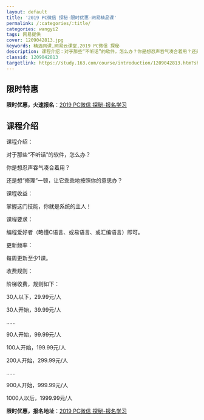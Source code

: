 ```yaml
---
layout: default
title: '2019 PC微信 探秘-限时优惠-网易精品课'
permalink: /:categories/:title/
categories: wangyi2
tags: 网易提供
cover: 1209042813.jpg
keywords: 精选网课,网易云课堂,2019 PC微信 探秘
description: 课程介绍：对于那些“不听话”的软件，怎么办？你是想忍声吞气凑合着用？还是想“修理”一顿，让它乖乖地按照你的意思办？课程收
classid: 1209042813
targetlink: https://study.163.com/course/introduction/1209042813.htm?share=1&shareId=1025206652&utm_campaign=share&utm_medium=iphoneShare&utm_source=&utm_u=1025206652
---
```


## 限时特惠

**限时优惠，火速报名**：[2019 PC微信 探秘-报名学习](https://study.163.com/course/introduction/1209042813.htm?share=1&shareId=1025206652&utm_campaign=share&utm_medium=iphoneShare&utm_source=&utm_u=1025206652)

## 课程介绍

课程介绍：

对于那些“不听话”的软件，怎么办？

你是想忍声吞气凑合着用？

还是想“修理”一顿，让它乖乖地按照你的意思办？



课程收益：

掌握这门技能，你就是系统的主人！



课程要求：

编程爱好者（略懂C语言、或易语言、或汇编语言）即可。



更新频率：

每周更新至少1课。



收费规则：

阶梯收费，规则如下：

30人以下，29.99元/人

30人开始，39.99元/人

......

90人开始，99.99元/人

100人开始，199.99元/人

200人开始，299.99元/人

......

900人开始，999.99元/人

1000人以后，1999.99元/人

**限时优惠，报名地址**：[2019 PC微信 探秘-报名学习](https://study.163.com/course/introduction/1209042813.htm?share=1&shareId=1025206652&utm_campaign=share&utm_medium=iphoneShare&utm_source=&utm_u=1025206652)

